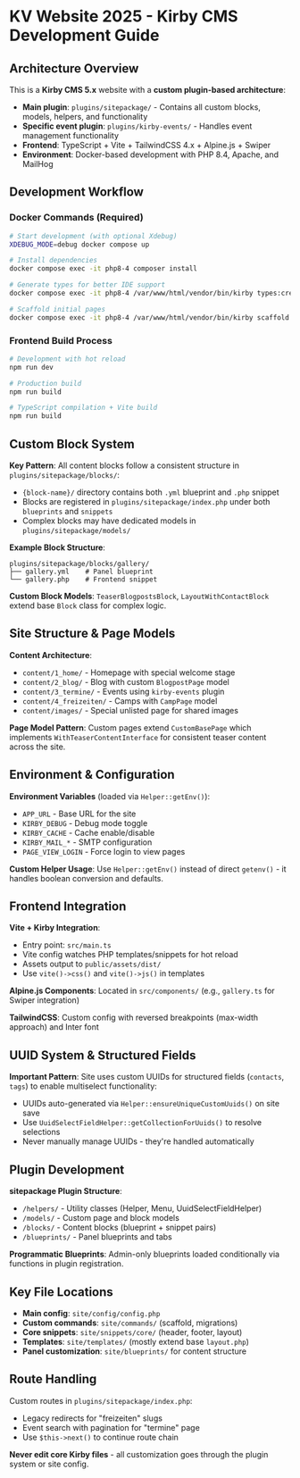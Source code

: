 # KV Website 2025 - Kirby CMS Development Guide

## Architecture Overview

This is a **Kirby CMS 5.x** website with a **custom plugin-based architecture**:
- **Main plugin**: `plugins/sitepackage/` - Contains all custom blocks, models, helpers, and functionality
- **Specific event plugin**: `plugins/kirby-events/` - Handles event management functionality
- **Frontend**: TypeScript + Vite + TailwindCSS 4.x + Alpine.js + Swiper
- **Environment**: Docker-based development with PHP 8.4, Apache, and MailHog

## Development Workflow

### Docker Commands (Required)
```bash
# Start development (with optional Xdebug)
XDEBUG_MODE=debug docker compose up

# Install dependencies
docker compose exec -it php8-4 composer install

# Generate types for better IDE support
docker compose exec -it php8-4 /var/www/html/vendor/bin/kirby types:create

# Scaffold initial pages
docker compose exec -it php8-4 /var/www/html/vendor/bin/kirby scaffold
```

### Frontend Build Process
```bash
# Development with hot reload
npm run dev

# Production build
npm run build

# TypeScript compilation + Vite build
npm run build
```

## Custom Block System

**Key Pattern**: All content blocks follow a consistent structure in `plugins/sitepackage/blocks/`:
- `{block-name}/` directory contains both `.yml` blueprint and `.php` snippet
- Blocks are registered in `plugins/sitepackage/index.php` under both `blueprints` and `snippets`
- Complex blocks may have dedicated models in `plugins/sitepackage/models/`

**Example Block Structure**:
```
plugins/sitepackage/blocks/gallery/
├── gallery.yml    # Panel blueprint
└── gallery.php    # Frontend snippet
```

**Custom Block Models**: `TeaserBlogpostsBlock`, `LayoutWithContactBlock` extend base `Block` class for complex logic.

## Site Structure & Page Models

**Content Architecture**:
- `content/1_home/` - Homepage with special welcome stage
- `content/2_blog/` - Blog with custom `BlogpostPage` model
- `content/3_termine/` - Events using `kirby-events` plugin
- `content/4_freizeiten/` - Camps with `CampPage` model
- `content/images/` - Special unlisted page for shared images

**Page Model Pattern**: Custom pages extend `CustomBasePage` which implements `WithTeaserContentInterface` for consistent teaser content across the site.

## Environment & Configuration

**Environment Variables** (loaded via `Helper::getEnv()`):
- `APP_URL` - Base URL for the site
- `KIRBY_DEBUG` - Debug mode toggle
- `KIRBY_CACHE` - Cache enable/disable
- `KIRBY_MAIL_*` - SMTP configuration
- `PAGE_VIEW_LOGIN` - Force login to view pages

**Custom Helper Usage**: Use `Helper::getEnv()` instead of direct `getenv()` - it handles boolean conversion and defaults.

## Frontend Integration

**Vite + Kirby Integration**:
- Entry point: `src/main.ts`
- Vite config watches PHP templates/snippets for hot reload
- Assets output to `public/assets/dist/`
- Use `vite()->css()` and `vite()->js()` in templates

**Alpine.js Components**: Located in `src/components/` (e.g., `gallery.ts` for Swiper integration)

**TailwindCSS**: Custom config with reversed breakpoints (max-width approach) and Inter font

## UUID System & Structured Fields

**Important Pattern**: Site uses custom UUIDs for structured fields (`contacts`, `tags`) to enable multiselect functionality:
- UUIDs auto-generated via `Helper::ensureUniqueCustomUuids()` on site save
- Use `UuidSelectFieldHelper::getCollectionForUuids()` to resolve selections
- Never manually manage UUIDs - they're handled automatically

## Plugin Development

**sitepackage Plugin Structure**:
- `/helpers/` - Utility classes (Helper, Menu, UuidSelectFieldHelper)
- `/models/` - Custom page and block models
- `/blocks/` - Content blocks (blueprint + snippet pairs)
- `/blueprints/` - Panel blueprints and tabs

**Programmatic Blueprints**: Admin-only blueprints loaded conditionally via functions in plugin registration.

## Key File Locations

- **Main config**: `site/config/config.php`
- **Custom commands**: `site/commands/` (scaffold, migrations)
- **Core snippets**: `site/snippets/core/` (header, footer, layout)
- **Templates**: `site/templates/` (mostly extend base `layout.php`)
- **Panel customization**: `site/blueprints/` for content structure

## Route Handling

Custom routes in `plugins/sitepackage/index.php`:
- Legacy redirects for "freizeiten" slugs
- Event search with pagination for "termine" page
- Use `$this->next()` to continue route chain

**Never edit core Kirby files** - all customization goes through the plugin system or site config.

